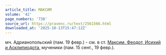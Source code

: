 ```yaml
---
article_title: МАКСИМ
volume: '42'
page_numbers: '738'
source_url: https://pravenc.ru/text/2561566.html
downloaded_at: '2025-10-13T15:47:12Z'
---
```


мч. Адрианопольский (пам. 19 февр.) - см. в ст. [Максим, Феодот, Исихий и Асклипиодота,](<https://pravenc.ru/text/Максим  Феодот  Исихий и Асклипиодота .html>) мученики (пам. 15 сент., 19 февр.).
